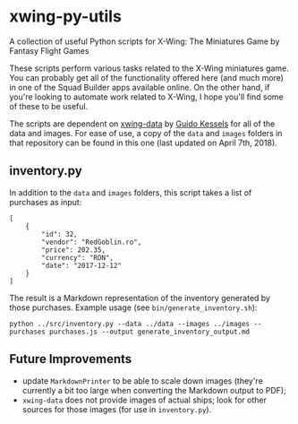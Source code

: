 # xwing-py-utils
A collection of useful Python scripts for X-Wing: The Miniatures Game by Fantasy Flight Games

These scripts perform various tasks related to the X-Wing miniatures game. You can probably get all of the functionality offered here (and much more) in one of the Squad Builder apps available online. On the other hand, if you're looking to automate work related to X-Wing, I hope you'll find some of these to be useful.

The scripts are dependent on [xwing-data](https://github.com/guidokessels/xwing-data) by [Guido Kessels](https://github.com/guidokessels) for all of the data and images. For ease of use, a copy of the `data` and `images` folders in that repository can be found in this one (last updated on April 7th, 2018).

## inventory.py

In addition to the `data` and `images` folders, this script takes a list of purchases as input:

```
[
    {
        "id": 32,
        "vendor": "RedGoblin.ro",
        "price": 202.35,
        "currency": "RON",
        "date": "2017-12-12"
    }
]
```

The result is a Markdown representation of the inventory generated by those purchases. Example usage (see `bin/generate_inventory.sh`):

```
python ../src/inventory.py --data ../data --images ../images --purchases purchases.js --output generate_inventory_output.md
```

## Future Improvements

* update `MarkdownPrinter` to be able to scale down images (they're currently a bit too large when converting the Markdown output to PDF);
* `xwing-data` does not provide images of actual ships; look for other sources for those images (for use in `inventory.py`).
